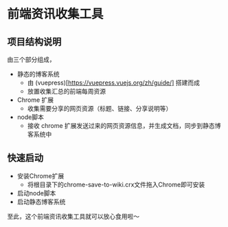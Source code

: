 # 前端资讯收集工具

## 项目结构说明

由三个部分组成，

- 静态的博客系统
  - 由 (vuepress)[https://vuepress.vuejs.org/zh/guide/] 搭建而成
  - 放置收集汇总的前端每周资源
- Chrome 扩展
  - 收集需要分享的网页资源（标题、链接、分享说明等）
- node脚本
  - 接收 chrome 扩展发送过来的网页资源信息，并生成文档，同步到静态博客系统中



## 快速启动

- 安装Chrome扩展
  - 将根目录下的chrome-save-to-wiki.crx文件拖入Chrome即可安装
- 启动node脚本
- 启动静态博客系统



至此，这个前端资讯收集工具就可以放心食用啦～